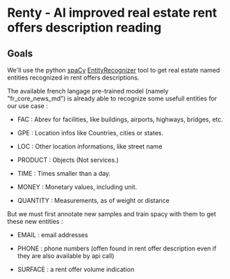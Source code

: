 # Renty - AI improved real estate rent offers description reading

## Goals

We'll use the python [spaCy](https://spacy.io/) [EntityRecognizer](https://spacy.io/api/entityrecognizer) tool to 
get real estate named entities recognized in rent offers descriptions.

The available french langage pre-trained model (namely "fr_core_news_md") is already 
able to recognize some usefull entities for our use case :

- FAC : Abrev for facilities, like buildings, airports, highways, bridges, etc. 

- GPE : Location infos like Countries, cities or states.

- LOC : Other location informations, like street name 

- PRODUCT : Objects (Not services.)

- TIME : Times smaller than a day.

- MONEY : Monetary values, including unit.

- QUANTITY : Measurements, as of weight or distance

But we must first annotate new samples and train spacy with them to get these new entities :

- EMAIL : email addresses

- PHONE : phone numbers (offen found in rent offer description even if they are also available by api call)

- SURFACE : a rent offer volume indication

